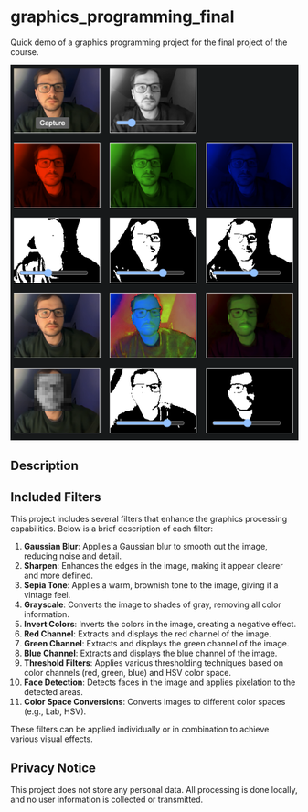 # graphics_programming_final
Quick demo of a graphics programming project for the final project of the course.

[![preview](images/preview.png)]()

## Description

## Included Filters
This project includes several filters that enhance the graphics processing capabilities. Below is a brief description of each filter:

1. **Gaussian Blur**: Applies a Gaussian blur to smooth out the image, reducing noise and detail.
2. **Sharpen**: Enhances the edges in the image, making it appear clearer and more defined.
3. **Sepia Tone**: Applies a warm, brownish tone to the image, giving it a vintage feel.
4. **Grayscale**: Converts the image to shades of gray, removing all color information.
5. **Invert Colors**: Inverts the colors in the image, creating a negative effect.
6. **Red Channel**: Extracts and displays the red channel of the image.
7. **Green Channel**: Extracts and displays the green channel of the image.
8. **Blue Channel**: Extracts and displays the blue channel of the image.
9. **Threshold Filters**: Applies various thresholding techniques based on color channels (red, green, blue) and HSV color space.
10. **Face Detection**: Detects faces in the image and applies pixelation to the detected areas.
11. **Color Space Conversions**: Converts images to different color spaces (e.g., Lab, HSV).

These filters can be applied individually or in combination to achieve various visual effects.

## Privacy Notice
This project does not store any personal data. All processing is done locally, and no user information is collected or transmitted.
